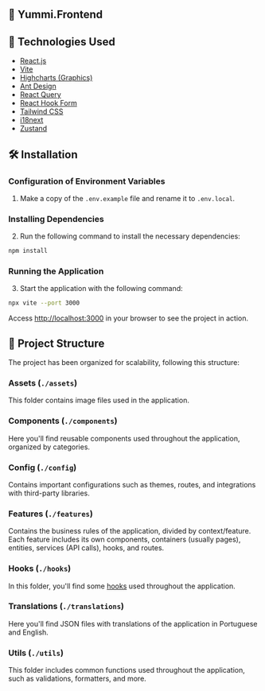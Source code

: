 ## 📝 Yummi.Frontend

## 🚀 Technologies Used

- [React.js](https://react.dev/)
- [Vite](https://vitejs.dev/)
- [Highcharts (Graphics)](https://www.highcharts.com/)
- [Ant Design](https://ant.design/docs/react/introduce/)
- [React Query](https://tanstack.com/query/latest/)
- [React Hook Form](https://www.react-hook-form.com/)
- [Tailwind CSS](https://tailwindcss.com/)
- [i18next](https://www.i18next.com/)
- [Zustand](https://zustand-demo.pmnd.rs/)

## 🛠️ Installation

### Configuration of Environment Variables

1. Make a copy of the `.env.example` file and rename it to `.env.local`.

### Installing Dependencies

2. Run the following command to install the necessary dependencies:

```bash
npm install
```

### Running the Application

3. Start the application with the following command:

```bash
npx vite --port 3000
```

Access [http://localhost:3000](http://localhost:3000) in your browser to see the project in action.

## 🧱 Project Structure

The project has been organized for scalability, following this structure:

### **Assets** (`./assets`)

This folder contains image files used in the application.

### **Components** (`./components`)

Here you'll find reusable components used throughout the application, organized by categories.

### **Config** (`./config`)

Contains important configurations such as themes, routes, and integrations with third-party libraries.

### **Features** (`./features`)

Contains the business rules of the application, divided by context/feature. Each feature includes its own components, containers (usually pages), entities, services (API calls), hooks, and routes.

### **Hooks** (`./hooks`)

In this folder, you'll find some [hooks](https://react.dev/reference/react) used throughout the application.

### **Translations** (`./translations`)

Here you'll find JSON files with translations of the application in Portuguese and English.

### **Utils** (`./utils`)

This folder includes common functions used throughout the application, such as validations, formatters, and more.
